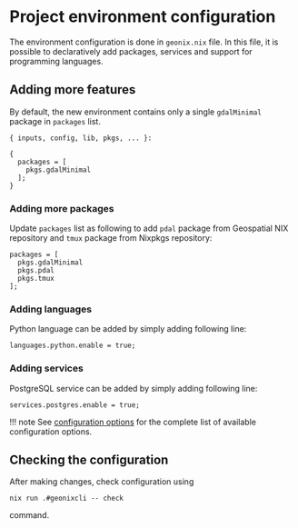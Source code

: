 # Project environment configuration

The environment configuration is done in `geonix.nix` file. In this file, it
is possible to declaratively add packages, services and support for programming
languages.


## Adding more features

By default, the new environment contains only a single `gdalMinimal` package in
`packages` list.

```
{ inputs, config, lib, pkgs, ... }:

{
  packages = [
    pkgs.gdalMinimal
  ];
}
```

### Adding more packages

Update `packages` list as following to add `pdal` package from Geospatial NIX
repository and `tmux` package from Nixpkgs repository:

```
packages = [
  pkgs.gdalMinimal
  pkgs.pdal
  pkgs.tmux
];
```

### Adding languages

Python language can be added by simply adding following line:

```
languages.python.enable = true;
```

### Adding services

PostgreSQL service can be added by simply adding following line:

```
services.postgres.enable = true;
```

!!! note
    See [configuration options](configuration-options.md) for the complete list of
    available configuration options.

## Checking the configuration

After making changes, check configuration using

```
nix run .#geonixcli -- check
```

command.

